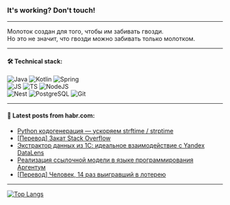 ### It's working? Don't touch!

---
Молоток создан для того, чтобы им забивать гвозди. <br>
Но это не значит, что гвозди можно забивать только молотком.

---

#### 🛠️ Technical stack:

![Java](https://img.shields.io/badge/Java-informational?logo=Oracle&style=flat&logoColor=white&color=FF4500)
![Kotlin](https://img.shields.io/badge/Kotlin-informational?logo=Kotlin&style=flat&logoColor=white&color=774D97)
![Spring](https://img.shields.io/badge/SpringBoot-informational?logo=SpringBoot&style=flat&logoColor=white&color=6DB33F) <br>
![JS](https://img.shields.io/badge/JS-informational?logo=javaScript&style=flat&logoColor=black&color=F7Df1E)
![TS](https://img.shields.io/badge/TypeScript-informational?logo=typeScript&style=flat&logoColor=black&color=0667A8)
![NodeJS](https://img.shields.io/badge/NodeJS-informational?logo=node.js&style=flat&logoColor=white&color=70A760) <br>
![Nest](https://img.shields.io/badge/NestJS-informational?logo=NestJS&style=flat&logoColor=white&color=E0234E)
![PostgreSQL](https://img.shields.io/badge/PostgreSQL-informational?logo=PostgreSQL&style=flat&logoColor=white&color=DAA520)
![Git](https://img.shields.io/badge/Git-informational?logo=git&style=flat&logoColor=white&color=778899)

___

#### 💬 Latest posts from habr.com:

<!-- BLOG-POST-LIST:START -->
- [Python кодогенерация — ускоряем strftime / strptime](https://habr.com/ru/articles/751884/?utm_source=habrahabr&utm_medium=rss&utm_campaign=751884)
- [[Перевод] Закат Stack Overflow](https://habr.com/ru/articles/751852/?utm_source=habrahabr&utm_medium=rss&utm_campaign=751852)
- [Экстрактор данных из 1С: идеальное взаимодействие с Yandex DataLens](https://habr.com/ru/articles/751820/?utm_source=habrahabr&utm_medium=rss&utm_campaign=751820)
- [Реализация ссылочной модели в языке программирования Аргентум](https://habr.com/ru/articles/751630/?utm_source=habrahabr&utm_medium=rss&utm_campaign=751630)
- [[Перевод] Человек, 14 раз выигравший в лотерею](https://habr.com/ru/articles/751780/?utm_source=habrahabr&utm_medium=rss&utm_campaign=751780)
<!-- BLOG-POST-LIST:END -->

---
[![Top Langs](https://github-readme-stats-git-master-advtsetting-gmailcom.vercel.app/api/top-langs/?username=zloylis&langs_count=10&hide_title=false&title_color=e6edf3&size_weight=0.5&count_weight=0.5&layout=compact&hide_border=true&theme=dracula)](https://github.com/zloylis)

<!-- ![GitHub stats](https://github-readme-stats-git-master-advtsetting-gmailcom.vercel.app/api?username=zloylis&show_icons=true&hide_border=true&theme=dracula&hide_title=true&include_all_commits=true&count_private=true&hide=contribs&hide_rank=true) -->
